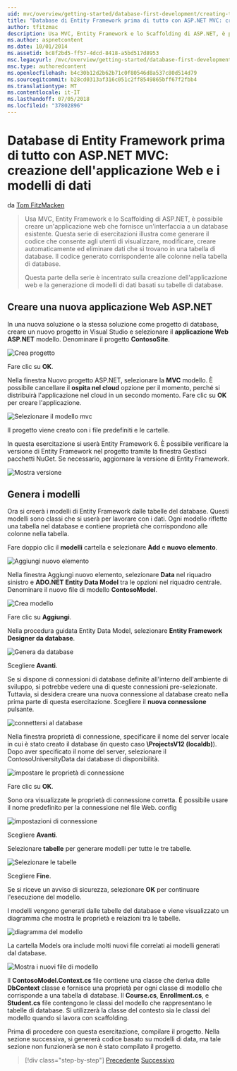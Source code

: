 ```yaml
---
uid: mvc/overview/getting-started/database-first-development/creating-the-web-application
title: "Database di Entity Framework prima di tutto con ASP.NET MVC: creazione dell'applicazione Web e i modelli di dati | Microsoft Docs"
author: tfitzmac
description: Usa MVC, Entity Framework e lo Scaffolding di ASP.NET, è possibile creare un'applicazione web che fornisce un'interfaccia a un database esistente. Questa esercitazione seri...
ms.author: aspnetcontent
ms.date: 10/01/2014
ms.assetid: bc8f2bd5-ff57-4dcd-8418-a5bd517d8953
msc.legacyurl: /mvc/overview/getting-started/database-first-development/creating-the-web-application
msc.type: authoredcontent
ms.openlocfilehash: b4c30b12d2b62b71c0f80546d8a537c80d514d79
ms.sourcegitcommit: b28cd0313af316c051c2ff8549865bff67f2fbb4
ms.translationtype: MT
ms.contentlocale: it-IT
ms.lasthandoff: 07/05/2018
ms.locfileid: "37802896"
---
```

<a name="ef-database-first-with-aspnet-mvc-creating-the-web-application-and-data-models"></a>Database di Entity Framework prima di tutto con ASP.NET MVC: creazione dell'applicazione Web e i modelli di dati
====================
da [Tom FitzMacken](https://github.com/tfitzmac)

> Usa MVC, Entity Framework e lo Scaffolding di ASP.NET, è possibile creare un'applicazione web che fornisce un'interfaccia a un database esistente. Questa serie di esercitazioni illustra come generare il codice che consente agli utenti di visualizzare, modificare, creare automaticamente ed eliminare dati che si trovano in una tabella di database. Il codice generato corrispondente alle colonne nella tabella di database.
> 
> Questa parte della serie è incentrato sulla creazione dell'applicazione web e la generazione di modelli di dati basati su tabelle di database.


## <a name="create-a-new-aspnet-web-application"></a>Creare una nuova applicazione Web ASP.NET

In una nuova soluzione o la stessa soluzione come progetto di database, creare un nuovo progetto in Visual Studio e selezionare il **applicazione Web ASP.NET** modello. Denominare il progetto **ContosoSite**.

![Crea progetto](creating-the-web-application/_static/image1.png)

Fare clic su **OK**.

Nella finestra Nuovo progetto ASP.NET, selezionare la **MVC** modello. È possibile cancellare il **ospita nel cloud** opzione per il momento, perché si distribuirà l'applicazione nel cloud in un secondo momento. Fare clic su **OK** per creare l'applicazione.

![Selezionare il modello mvc](creating-the-web-application/_static/image2.png)

Il progetto viene creato con i file predefiniti e le cartelle.

In questa esercitazione si userà Entity Framework 6. È possibile verificare la versione di Entity Framework nel progetto tramite la finestra Gestisci pacchetti NuGet. Se necessario, aggiornare la versione di Entity Framework.

![Mostra versione](creating-the-web-application/_static/image3.png)

## <a name="generate-the-models"></a>Genera i modelli

Ora si creerà i modelli di Entity Framework dalle tabelle del database. Questi modelli sono classi che si userà per lavorare con i dati. Ogni modello riflette una tabella nel database e contiene proprietà che corrispondono alle colonne nella tabella.

Fare doppio clic il **modelli** cartella e selezionare **Add** e **nuovo elemento**.

![Aggiungi nuovo elemento](creating-the-web-application/_static/image4.png)

Nella finestra Aggiungi nuovo elemento, selezionare **Data** nel riquadro sinistro e **ADO.NET Entity Data Model** tra le opzioni nel riquadro centrale. Denominare il nuovo file di modello **ContosoModel**.

![Crea modello](creating-the-web-application/_static/image5.png)

Fare clic su **Aggiungi**.

Nella procedura guidata Entity Data Model, selezionare **Entity Framework Designer da database**.

![Genera da database](creating-the-web-application/_static/image6.png)

Scegliere **Avanti**.

Se si dispone di connessioni di database definite all'interno dell'ambiente di sviluppo, si potrebbe vedere una di queste connessioni pre-selezionate. Tuttavia, si desidera creare una nuova connessione al database creato nella prima parte di questa esercitazione. Scegliere il **nuova connessione** pulsante.

![connettersi al database](creating-the-web-application/_static/image7.png)

Nella finestra proprietà di connessione, specificare il nome del server locale in cui è stato creato il database (in questo caso **\ProjectsV12 (localdb)**). Dopo aver specificato il nome del server, selezionare il ContosoUniversityData dai database di disponibilità.

![impostare le proprietà di connessione](creating-the-web-application/_static/image8.png)

Fare clic su **OK**.

Sono ora visualizzate le proprietà di connessione corretta. È possibile usare il nome predefinito per la connessione nel file Web. config

![impostazioni di connessione](creating-the-web-application/_static/image9.png)

Scegliere **Avanti**.

Selezionare **tabelle** per generare modelli per tutte le tre tabelle.

![Selezionare le tabelle](creating-the-web-application/_static/image10.png)

Scegliere **Fine**.

Se si riceve un avviso di sicurezza, selezionare **OK** per continuare l'esecuzione del modello.

I modelli vengono generati dalle tabelle del database e viene visualizzato un diagramma che mostra le proprietà e relazioni tra le tabelle.

![diagramma del modello](creating-the-web-application/_static/image11.png)

La cartella Models ora include molti nuovi file correlati ai modelli generati dal database.

![Mostra i nuovi file di modello](creating-the-web-application/_static/image12.png)

Il **ContosoModel.Context.cs** file contiene una classe che deriva dalle **DbContext** classe e fornisce una proprietà per ogni classe di modello che corrisponde a una tabella di database. Il **Course.cs**, **Enrollment.cs**, e **Student.cs** file contengono le classi del modello che rappresentano le tabelle di database. Si utilizzerà la classe del contesto sia le classi del modello quando si lavora con scaffolding.

Prima di procedere con questa esercitazione, compilare il progetto. Nella sezione successiva, si genererà codice basato su modelli di data, ma tale sezione non funzionerà se non è stato compilato il progetto.

> [!div class="step-by-step"]
> [Precedente](setting-up-database.md)
> [Successivo](generating-views.md)
